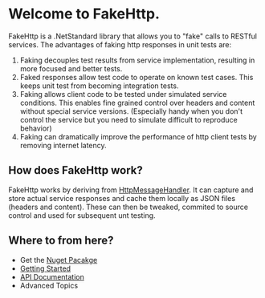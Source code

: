 # Welcome to **FakeHttp**.
FakeHttp is a .NetStandard library that allows you to "fake" calls to RESTful services.
The advantages of faking http responses in unit tests are:

1. Faking decouples test results from service implementation, resulting in more focused and better tests.
2. Faked responses allow test code to operate on known test cases. This keeps unit test from becoming integration tests.
3. Faking allows client code to be tested under simulated service conditions. This enables fine grained control over headers and content without special service versions. (Especially handy when you don't control the service but you need to simulate difficult to reproduce behavior)
4. Faking can dramatically improve the performance of http client tests by removing internet latency.

## How does FakeHttp work?
FakeHttp works by deriving from [HttpMessageHandler](xref:System.Net.Http.HttpMessageHandler). It can capture and store actual service 
responses and cache them locally as JSON files (headers and content). These can then be tweaked, commited to source control 
and used for subsequent unt testing.

## Where to from here?
- Get the [Nuget Pacakge](https://www.nuget.org/packages/Dkackman.FakeHttp/)
- [Getting Started](articles/GettingStarted.md)
- [API Documentation](api/index.md)
- Advanced Topics